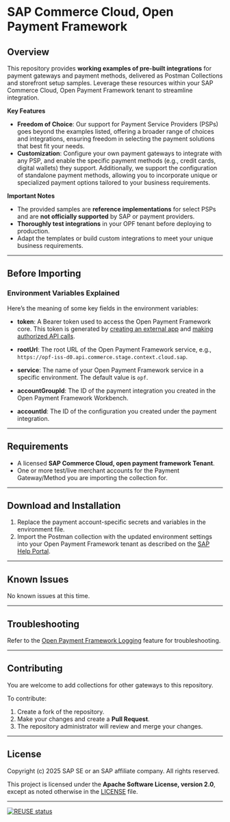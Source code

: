 # SAP Commerce Cloud, Open Payment Framework

## Overview

This repository provides **working examples of pre-built integrations** for payment gateways and payment methods, delivered as Postman Collections and storefront setup samples. Leverage these resources within your SAP Commerce Cloud, Open Payment Framework tenant to streamline integration.

**Key Features**  
- **Freedom of Choice**: Our support for Payment Service Providers (PSPs) goes beyond the examples listed, offering a broader range of choices and integrations, ensuring freedom in selecting the payment solutions that best fit your needs.  
- **Customization**: Configure your own payment gateways to integrate with any PSP, and enable the specific payment methods (e.g., credit cards, digital wallets) they support. Additionally, we support the configuration of standalone payment methods, allowing you to incorporate unique or specialized payment options tailored to your business requirements.

**Important Notes**  
- The provided samples are **reference implementations** for select PSPs and are **not officially supported** by SAP or payment providers.  
- **Thoroughly test integrations** in your OPF tenant before deploying to production.  
- Adapt the templates or build custom integrations to meet your unique business requirements.  

---

## Before Importing  
### Environment Variables Explained  
Here’s the meaning of some key fields in the environment variables:  

- **token**: A Bearer token used to access the Open Payment Framework core. This token is generated by [creating an external app](https://help.sap.com/docs/OPEN_PAYMENT_FRAMEWORK/8ccca5bb539a49258e924b467ee4e1c2/d927d21974fe4b368e063f72733bf0fe.html) and [making authorized API calls](https://help.sap.com/docs/OPEN_PAYMENT_FRAMEWORK/8ccca5bb539a49258e924b467ee4e1c2/40c792e66e2942209dc853a43533d78d.html).  

- **rootUrl**: The root URL of the Open Payment Framework service, e.g., `https://opf-iss-d0.api.commerce.stage.context.cloud.sap`.  

- **service**: The name of your Open Payment Framework service in a specific environment. The default value is `opf`.  

- **accountGroupId**: The ID of the payment integration you created in the Open Payment Framework Workbench.  

- **accountId**: The ID of the configuration you created under the payment integration.  

---

## Requirements  
- A licensed **SAP Commerce Cloud, open payment framework Tenant**.  
- One or more test/live merchant accounts for the Payment Gateway/Method you are importing the collection for.  

---

## Download and Installation  
1. Replace the payment account-specific secrets and variables in the environment file.  
2. Import the Postman collection with the updated environment settings into your Open Payment Framework tenant as described on the [SAP Help Portal](https://help.sap.com/docs/OPEN_PAYMENT_FRAMEWORK/8ccca5bb539a49258e924b467ee4e1c2/562879e4d6fd4826b5d82219e5f19412.html).  

---

## Known Issues  
No known issues at this time.  

---


## Troubleshooting  
Refer to the [Open Payment Framework Logging](https://help.sap.com/docs/OPEN_PAYMENT_FRAMEWORK/9177e614020947c6a5ea457e1f1d29ea/beab05c2985242d396b6f454dc1b8bea.html) feature for troubleshooting.  

---

## Contributing  
You are welcome to add collections for other gateways to this repository.  

To contribute:  
1. Create a fork of the repository.  
2. Make your changes and create a **Pull Request**.  
3. The repository administrator will review and merge your changes.  

---

## License  
Copyright (c) 2025 SAP SE or an SAP affiliate company. All rights reserved.  

This project is licensed under the **Apache Software License, version 2.0**, except as noted otherwise in the [LICENSE](LICENSES/Apache-2.0.txt) file.

---

[![REUSE status](https://api.reuse.software/badge/github.com/SAP-samples/open-payment-framework-integration)](https://api.reuse.software/info/github.com/SAP-samples/open-payment-framework-integration)
